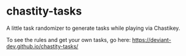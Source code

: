 # chastity-tasks

A little task randomizer to generate tasks while playing via Chastikey.

To see the rules and get your own tasks, go here:
https://deviant-dev.github.io/chastity-tasks/
